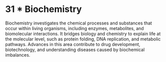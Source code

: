 # 31 * **Biochemistry**  
Biochemistry investigates the chemical processes and substances that occur within living organisms, including enzymes, metabolites, and biomolecular interactions. It bridges biology and chemistry to explain life at the molecular level, such as protein folding, DNA replication, and metabolic pathways. Advances in this area contribute to drug development, biotechnology, and understanding diseases caused by biochemical imbalances.
